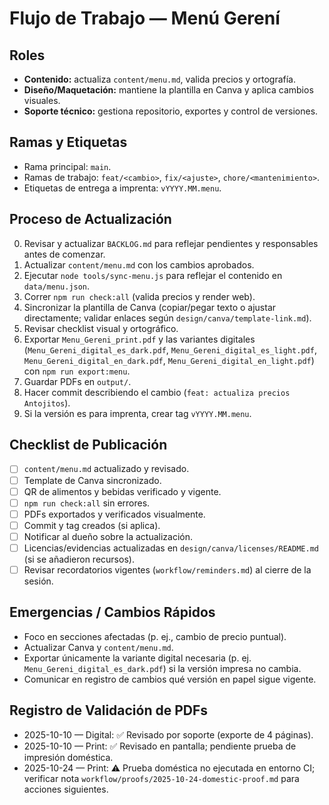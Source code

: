 # Flujo de Trabajo — Menú Gerení

## Roles
- **Contenido:** actualiza `content/menu.md`, valida precios y ortografía.
- **Diseño/Maquetación:** mantiene la plantilla en Canva y aplica cambios visuales.
- **Soporte técnico:** gestiona repositorio, exportes y control de versiones.

## Ramas y Etiquetas
- Rama principal: `main`.
- Ramas de trabajo: `feat/<cambio>`, `fix/<ajuste>`, `chore/<mantenimiento>`.
- Etiquetas de entrega a imprenta: `vYYYY.MM.menu`.

## Proceso de Actualización
0. Revisar y actualizar `BACKLOG.md` para reflejar pendientes y responsables antes de comenzar.
1. Actualizar `content/menu.md` con los cambios aprobados.
2. Ejecutar `node tools/sync-menu.js` para reflejar el contenido en `data/menu.json`.
3. Correr `npm run check:all` (valida precios y render web).
4. Sincronizar la plantilla de Canva (copiar/pegar texto o ajustar directamente; validar enlaces según `design/canva/template-link.md`).
5. Revisar checklist visual y ortográfico.
6. Exportar `Menu_Gereni_print.pdf` y las variantes digitales (`Menu_Gereni_digital_es_dark.pdf`, `Menu_Gereni_digital_es_light.pdf`, `Menu_Gereni_digital_en_dark.pdf`, `Menu_Gereni_digital_en_light.pdf`) con `npm run export:menu`.
7. Guardar PDFs en `output/`.
8. Hacer commit describiendo el cambio (`feat: actualiza precios Antojitos`).
9. Si la versión es para imprenta, crear tag `vYYYY.MM.menu`.

## Checklist de Publicación
- [ ] `content/menu.md` actualizado y revisado.
- [ ] Template de Canva sincronizado.
- [ ] QR de alimentos y bebidas verificado y vigente.
- [ ] `npm run check:all` sin errores.
- [ ] PDFs exportados y verificados visualmente.
- [ ] Commit y tag creados (si aplica).
- [ ] Notificar al dueño sobre la actualización.
- [ ] Licencias/evidencias actualizadas en `design/canva/licenses/README.md` (si se añadieron recursos).
- [ ] Revisar recordatorios vigentes (`workflow/reminders.md`) al cierre de la sesión.

## Emergencias / Cambios Rápidos
- Foco en secciones afectadas (p. ej., cambio de precio puntual).
- Actualizar Canva y `content/menu.md`.
- Exportar únicamente la variante digital necesaria (p. ej. `Menu_Gereni_digital_es_dark.pdf`) si la versión impresa no cambia.
- Comunicar en registro de cambios qué versión en papel sigue vigente.

## Registro de Validación de PDFs
- 2025-10-10 — Digital: ✅ Revisado por soporte (exporte de 4 páginas).
- 2025-10-10 — Print: ✅ Revisado en pantalla; pendiente prueba de impresión doméstica.
- 2025-10-24 — Print: ⚠️ Prueba doméstica no ejecutada en entorno CI; verificar nota `workflow/proofs/2025-10-24-domestic-proof.md` para acciones siguientes.

